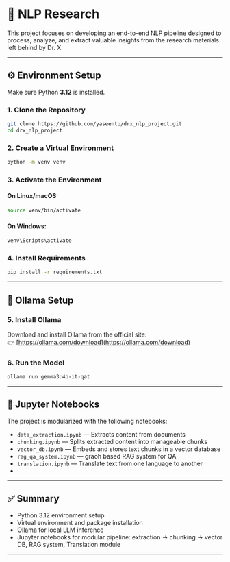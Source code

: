 # 🧠 NLP Research
This project focuses on developing an end-to-end NLP pipeline designed to process, analyze, and extract valuable insights from the research materials left behind by Dr. X


---

## ⚙️ Environment Setup

Make sure Python **3.12** is installed.

### 1. Clone the Repository

```bash
git clone https://github.com/yaseentp/drx_nlp_project.git
cd drx_nlp_project
```

### 2. Create a Virtual Environment

```bash
python -m venv venv
```

### 3. Activate the Environment

#### On Linux/macOS:

```bash
source venv/bin/activate
```

#### On Windows:

```bash
venv\Scripts\activate
```

### 4. Install Requirements

```bash
pip install -r requirements.txt
```

---

## 🐳 Ollama Setup

### 5. Install Ollama

Download and install Ollama from the official site:  
👉 [https://ollama.com/download](https://ollama.com/download)

### 6. Run the Model

```bash
ollama run gemma3:4b-it-qat
```

---

## 📒 Jupyter Notebooks

The project is modularized with the following notebooks:

- `data_extraction.ipynb` — Extracts content from documents
- `chunking.ipynb` — Splits extracted content into manageable chunks
- `vector_db.ipynb` — Embeds and stores text chunks in a vector database
- `rag_qa_system.ipynb` — graoh based RAG system for QA
- `translation.ipynb` — Translate text from one language to another 
- 

---

## ✅ Summary

- Python 3.12 environment setup
- Virtual environment and package installation
- Ollama for local LLM inference
- Jupyter notebooks for modular pipeline: extraction → chunking → vector DB, RAG system, Translation module

---


